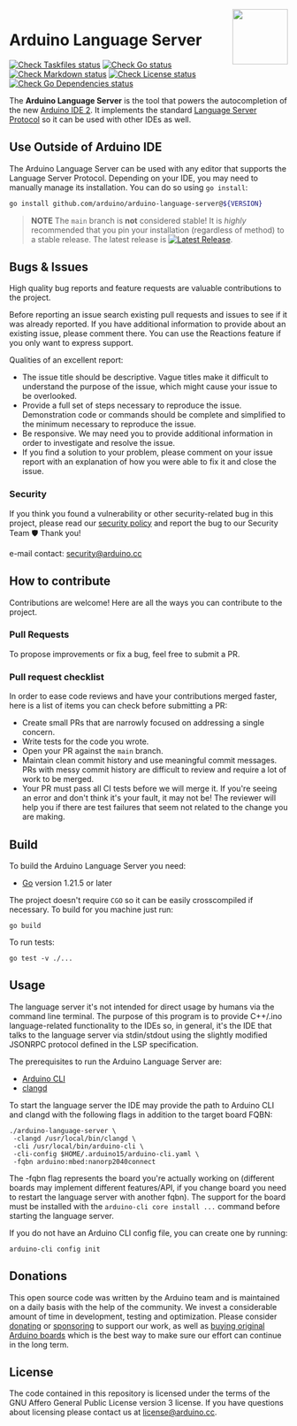 <img src="https://content.arduino.cc/website/Arduino_logo_teal.svg" height="100" align="right" />

# Arduino Language Server

[![Check Taskfiles status](https://github.com/arduino/arduino-language-server/actions/workflows/check-taskfiles.yml/badge.svg)](https://github.com/arduino/arduino-language-server/actions/workflows/check-taskfiles.yml)
[![Check Go status](https://github.com/arduino/arduino-language-server/actions/workflows/check-go-task.yml/badge.svg)](https://github.com/arduino/arduino-language-server/actions/workflows/check-go-task.yml)
[![Check Markdown status](https://github.com/arduino/arduino-language-server/actions/workflows/check-markdown-task.yml/badge.svg)](https://github.com/arduino/arduino-language-server/actions/workflows/check-markdown-task.yml)
[![Check License status](https://github.com/arduino/arduino-language-server/actions/workflows/check-license.yml/badge.svg)](https://github.com/arduino/arduino-language-server/actions/workflows/check-license.yml)
[![Check Go Dependencies status](https://github.com/arduino/arduino-language-server/actions/workflows/check-go-dependencies-task.yml/badge.svg)](https://github.com/arduino/arduino-language-server/actions/workflows/check-go-dependencies-task.yml)

The **Arduino Language Server** is the tool that powers the autocompletion of the new [Arduino IDE 2][arduino-ide-repo]. It implements the standard [Language Server Protocol](https://microsoft.github.io/language-server-protocol/) so it can be used with other IDEs as well.

## Use Outside of Arduino IDE

The Arduino Language Server can be used with any editor that supports the Language Server Protocol. Depending on your IDE, you may need to manually manage its installation. You can do so using `go install`:

```bash
go install github.com/arduino/arduino-language-server@${VERSION}
```

> **NOTE** The `main` branch is **not** considered stable! It is *highly* recommended that you pin your installation (regardless of method) to a stable release. The latest release is
[![Latest Release](https://img.shields.io/github/v/release/arduino/arduino-language-server)](https://github.com/arduino/arduino-language-server/releases/latest).

## Bugs & Issues

High quality bug reports and feature requests are valuable contributions to the project.

Before reporting an issue search existing pull requests and issues to see if it was already reported. If you have additional information to provide about an existing issue, please comment there. You can use the Reactions feature if you only want to express support.

Qualities of an excellent report:

- The issue title should be descriptive. Vague titles make it difficult to understand the purpose of the issue, which might cause your issue to be overlooked.
- Provide a full set of steps necessary to reproduce the issue. Demonstration code or commands should be complete and simplified to the minimum necessary to reproduce the issue.
- Be responsive. We may need you to provide additional information in order to investigate and resolve the issue.
- If you find a solution to your problem, please comment on your issue report with an explanation of how you were able to fix it and close the issue.

### Security

If you think you found a vulnerability or other security-related bug in this project, please read our
[security policy](https://github.com/arduino/arduino-language-server/security/policy) and report the bug to our Security Team 🛡️
Thank you!

e-mail contact: security@arduino.cc

## How to contribute

Contributions are welcome! Here are all the ways you can contribute to the project.

### Pull Requests

To propose improvements or fix a bug, feel free to submit a PR.

### Pull request checklist

In order to ease code reviews and have your contributions merged faster, here is a list of items you can check before submitting a PR:

- Create small PRs that are narrowly focused on addressing a single concern.
- Write tests for the code you wrote.
- Open your PR against the `main` branch.
- Maintain clean commit history and use meaningful commit messages. PRs with messy commit history are difficult to review and require a lot of work to be merged.
- Your PR must pass all CI tests before we will merge it. If you're seeing an error and don't think it's your fault, it may not be! The reviewer will help you if there are test failures that seem not related to the change you are making.

## Build

To build the Arduino Language Server you need:

- [Go][go-install] version 1.21.5 or later

The project doesn't require `CGO` so it can be easily crosscompiled if necessary. To build for you machine just run:

```
go build
```

To run tests:

```
go test -v ./...
```

## Usage

The language server it's not intended for direct usage by humans via the command line terminal.
The purpose of this program is to provide C++/.ino language-related functionality to the IDEs so, in general, it's the IDE that talks to the language server via stdin/stdout using the slightly modified JSONRPC protocol defined in the LSP specification.

The prerequisites to run the Arduino Language Server are:

- [Arduino CLI](https://github.com/arduino/arduino-cli)
- [clangd](https://github.com/clangd/clangd/releases)

To start the language server the IDE may provide the path to Arduino CLI and clangd with the following flags in addition to the target board FQBN:

```
./arduino-language-server \
 -clangd /usr/local/bin/clangd \
 -cli /usr/local/bin/arduino-cli \
 -cli-config $HOME/.arduino15/arduino-cli.yaml \
 -fqbn arduino:mbed:nanorp2040connect
```

The -fqbn flag represents the board you're actually working on (different boards may implement different features/API, if you change board you need to restart the language server with another fqbn).
The support for the board must be installed with the `arduino-cli core install ...` command before starting the language server.

If you do not have an Arduino CLI config file, you can create one by running:

```
arduino-cli config init
```

## Donations

This open source code was written by the Arduino team and is maintained on a daily basis with the help of the community. We invest a considerable amount of time in development, testing and optimization. Please consider [donating](https://www.arduino.cc/en/donate/) or [sponsoring](https://github.com/sponsors/arduino) to support our work, as well as [buying original Arduino boards](https://store.arduino.cc/) which is the best way to make sure our effort can continue in the long term.

## License

The code contained in this repository is licensed under the terms of the GNU Affero General Public License version 3 license. If you have questions about licensing please contact us at [license@arduino.cc](mailto:license@arduino.cc).

[arduino-ide-repo]: https://github.com/arduino/arduino-ide
[go-install]: https://golang.org/doc/install

